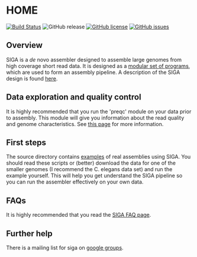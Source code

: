 # HOME

[![Build Status](https://travis-ci.org/chungongyu/siga.svg?branch=master)](https://travis-ci.org/chungongyu/siga)
![GitHub release](https://img.shields.io/github/release/chungongyu/siga.svg)
[![GitHub license](https://img.shields.io/github/license/chungongyu/siga.svg)](https://github.com/chungongyu/siga)
[![GitHub issues](https://img.shields.io/github/issues/chungongyu/siga.svg)](https://github.com/chungongyu/siga/issues)

## Overview
SIGA is a _de_ novo assembler designed to assemble large genomes from high coverage short read data. It is designed as a [modular set of programs](https://github.com/chungongyu/siga/wiki/SIGA-subprograms), which are used to form an assembly pipeline. A description of the SIGA design is found [here](https://github.com/chungongyu/siga/wiki/SIGA-design). 

## Data exploration and quality control

It is highly recommended that you run the 'preqc' module on your data prior to assembly. This module will give you information about the read quality and genome characteristics. See [this page](https://github.com/chungongyu/siga/wiki/preqc) for more information.

## First steps

The source directory contains [examples](https://github.com/chungongyu/siga/tree/master/examples) of real assemblies using SIGA. You should read these scripts or (better) download the data for one of the smaller genomes (I recommend the C. elegans data set) and run the example yourself. This will help you get understand the SIGA pipeline so you can run the assembler effectively on your own data.

## FAQs

It is highly recommended that you read the [SIGA FAQ page](https://github.com/chungongyu/siga/wiki/FAQ).

## Further help

There is a mailing list for siga on [google groups](http://groups.google.com/group/siga-users). 
